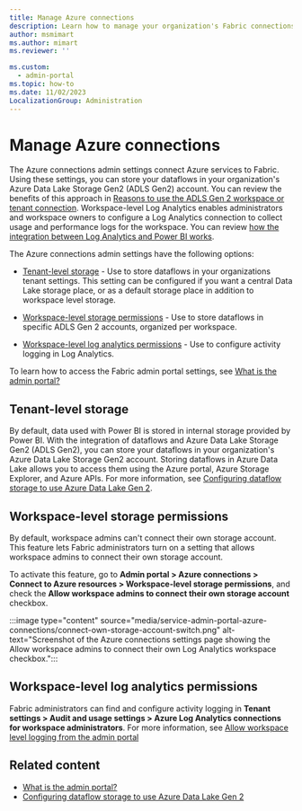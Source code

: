 ```yaml
---
title: Manage Azure connections
description: Learn how to manage your organization's Fabric connections to Azure services.
author: msmimart
ms.author: mimart
ms.reviewer: ''

ms.custom:
  - admin-portal
ms.topic: how-to
ms.date: 11/02/2023
LocalizationGroup: Administration
---
```


# Manage Azure connections

The Azure connections admin settings connect Azure services to Fabric. Using these settings, you can store your dataflows in your organization's Azure Data Lake Storage Gen2 (ADLS Gen2) account. You can review the benefits of this approach in [Reasons to use the ADLS Gen 2 workspace or tenant connection](/power-bi/transform-model/dataflows/dataflows-azure-data-lake-storage-integration#reasons-to-use-the-adls-gen-2-workspace-or-tenant-connection). Workspace-level Log Analytics enables administrators and workspace owners to configure a Log Analytics connection to collect usage and performance logs for the workspace. You can review [how the integration between Log Analytics and Power BI works](/power-bi/transform-model/log-analytics/desktop-log-analytics-overview).

The Azure connections admin settings have the following options:

* [Tenant-level storage](#tenant-level-storage) - Use to store dataflows in your organizations tenant settings. This setting can be configured if you want a central Data Lake storage place, or as a default storage place in addition to workspace level storage.

* [Workspace-level storage permissions](#workspace-level-storage-permissions) - Use to store dataflows in specific ADLS Gen 2 accounts, organized per workspace.

* [Workspace-level log analytics permissions](#workspace-level-log-analytics-permissions) - Use to configure activity logging in Log Analytics.

To learn how to access the Fabric admin portal settings, see [What is the admin portal?](admin-center.md)

## Tenant-level storage

By default, data used with Power BI is stored in internal storage provided by Power BI. With the integration of dataflows and Azure Data Lake Storage Gen2 (ADLS Gen2), you can store your dataflows in your organization's Azure Data Lake Storage Gen2 account. Storing dataflows in Azure Data Lake allows you to access them using the Azure portal, Azure Storage Explorer, and Azure APIs. For more information, see [Configuring dataflow storage to use Azure Data Lake Gen 2](/power-bi/transform-model/dataflows/dataflows-azure-data-lake-storage-integration).

## Workspace-level storage permissions

By default, workspace admins can't connect their own storage account. This feature lets Fabric administrators turn on a setting that allows workspace admins to connect their own storage account.

To activate this feature, go to **Admin portal > Azure connections > Connect to Azure resources > Workspace-level storage permissions**, and check the **Allow workspace admins to connect their own storage account** checkbox.

  :::image type="content" source="media/service-admin-portal-azure-connections/connect-own-storage-account-switch.png" alt-text="Screenshot of the Azure connections settings page showing the Allow workspace admins to connect their own Log Analytics workspace checkbox.":::

## Workspace-level log analytics permissions 

Fabric administrators can find and configure activity logging in **Tenant settings > Audit and usage settings > Azure Log Analytics connections for workspace administrators**. For more information, see [Allow workspace level logging from the admin portal](/power-bi/transform-model/log-analytics/desktop-log-analytics-configure#allow-workspace-level-logging-from-the-admin-portal)

## Related content

- [What is the admin portal?](admin-center.md)
- [Configuring dataflow storage to use Azure Data Lake Gen 2](/power-bi/transform-model/dataflows/dataflows-azure-data-lake-storage-integration)


